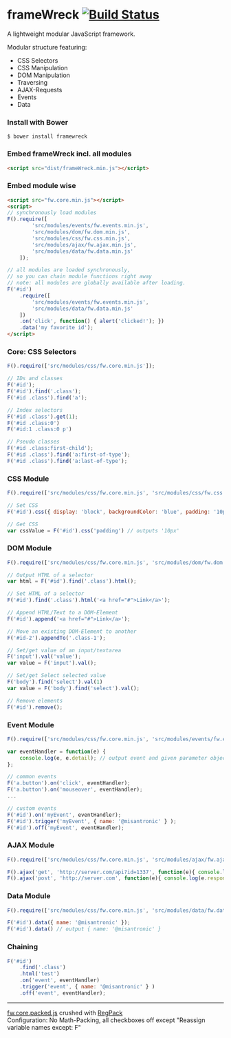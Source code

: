 frameWreck [![Build Status](https://travis-ci.org/misantronic/frameWreck.svg?branch=master)](https://travis-ci.org/misantronic/frameWreck)
====================

A lightweight modular JavaScript framework.

Modular structure featuring:
 - CSS Selectors
 - CSS Manipulation
 - DOM Manipulation
 - Traversing
 - AJAX-Requests
 - Events
 - Data

### Install with Bower
```shell
$ bower install framewreck
```

### Embed frameWreck incl. all modules
```html
<script src="dist/frameWreck.min.js"></script>
```

### Embed module wise
```html
<script src="fw.core.min.js"></script>
<script>
// synchronously load modules 
F().require([
		'src/modules/events/fw.events.min.js',
		'src/modules/dom/fw.dom.min.js',
		'src/modules/css/fw.css.min.js',
		'src/modules/ajax/fw.ajax.min.js',
		'src/modules/data/fw.data.min.js'
	]);	

// all modules are loaded synchronously, 
// so you can chain module functions right away
// note: all modules are globally available after loading.
F('#id')
	.require([
		'src/modules/events/fw.events.min.js',
		'src/modules/data/fw.data.min.js'
	])
	.on('click', function() { alert('clicked!'); })
	.data('my favorite id');
</script>
```


### Core: CSS Selectors
```javascript
F().require(['src/modules/css/fw.core.min.js']);

// IDs and classes
F('#id');
F('#id').find('.class');
F('#id .class').find('a');

// Index selectors
F('#id .class').get(1);
F('#id .class:0')
F('#id:1 .class:0 p')

// Pseudo classes
F('#id .class:first-child');
F('#id .class').find('a:first-of-type');
F('#id .class').find('a:last-of-type');
```

### CSS Module
```javascript
F().require(['src/modules/css/fw.core.min.js', 'src/modules/css/fw.css.min.js']);

// Set CSS
F('#id').css({ display: 'block', backgroundColor: 'blue', padding: '10px' });

// Get CSS
var cssValue = F('#id').css('padding') // outputs '10px'
```

### DOM Module
```javascript
F().require(['src/modules/css/fw.core.min.js', 'src/modules/dom/fw.dom.min.js']);

// Output HTML of a selector
var html = F('#id').find('.class').html();

// Set HTML of a selector
F('#id').find('.class').html('<a href="#">Link</a>');

// Append HTML/Text to a DOM-Element
F('#id').append('<a href="#">Link</a>');

// Move an existing DOM-Element to another
F('#id-2').appendTo('.class-1');

// Set/get value of an input/textarea
F('input').val('value');
var value = F('input').val();

// Set/get Select selected value
F('body').find('select').val(1)
var value = F('body').find('select').val();

// Remove elements
F('#id').remove();
```

### Event Module
```javascript
F().require(['src/modules/css/fw.core.min.js', 'src/modules/events/fw.events.min.js']);

var eventHandler = function(e) {
	console.log(e, e.detail); // output event and given parameter object
};

// common events
F('a.button').on('click', eventHandler);
F('a.button').on('mouseover', eventHandler);
...

// custom events
F('#id').on('myEvent', eventHandler);
F('#id').trigger('myEvent', { name: '@misantronic' } );
F('#id').off('myEvent', eventHandler);
```

### AJAX Module
```javascript
F().require(['src/modules/css/fw.core.min.js', 'src/modules/ajax/fw.ajax.min.js']);

F().ajax('get', 'http://server.com/api?id=1337', function(e){ console.log(e.responseText) });
F().ajax('post', 'http://server.com', function(e){ console.log(e.responseText) }, { name: '@misantronic' });
```

### Data Module
```javascript
F().require(['src/modules/css/fw.core.min.js', 'src/modules/data/fw.data.min.js']);

F('#id').data({ name: '@misantronic' });
F('#id').data() // output { name: '@misantronic' }
```

### Chaining
```javascript
F('#id')
	.find('.class')
	.html('test')
	.on('event', eventHandler)
	.trigger('event', { name: '@misantronic' } )
	.off('event', eventHandler);
```

---


[fw.core.packed.js] crushed with [RegPack]<br>
Configuration: No Math-Packing, all checkboxes off except "Reassign variable names except: F" 

[fw.core.packed.js]:https://github.com/misantronic/min/blob/master/framewreck/fw.core.packed.js
[RegPack]:http://siorki.github.io/regPack.html